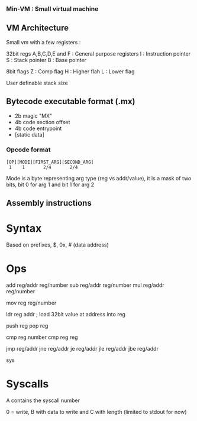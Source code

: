 ### Min-VM : Small virtual machine

## VM Architecture

Small vm with a few registers :

32bit regs
A,B,C,D,E and F : General purpose registers
I		: Instruction pointer
S		: Stack pointer
B		: Base pointer

8bit flags
Z		: Comp flag
H		: Higher flah
L		: Lower flag


User definable stack size

## Bytecode executable format (.mx)

- 2b magic "MX"
- 4b code section offset
- 4b code entrypoint
- [static data]

### Opcode format
```
[OP][MODE][FIRST_ARG][SECOND_ARG]
 1    1       2/4       2/4
```

Mode is a byte representing arg type (reg vs addr/value), it is a mask of two bits, bit 0 for arg 1 and bit 1 for arg 2

## Assembly instructions

# Syntax
Based on prefixes, $<register>, 0x<hexnum>, #<name> (data address)

# Ops
add reg/addr reg/number
sub reg/addr reg/number
mul reg/addr reg/number

mov reg reg/number

ldr reg addr ; load 32bit value at address into reg

push reg
pop reg

cmp reg number
cmp reg reg

jmp reg/addr
jne reg/addr
je  reg/addr
jle reg/addr
jbe reg/addr

sys


# Syscalls
A contains the syscall number

0 = write, B with data to write and C with length (limited to stdout for now)
